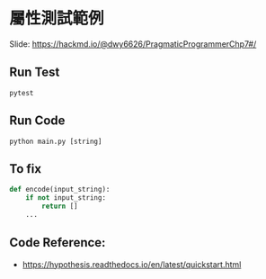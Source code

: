 屬性測試範例
===

Slide: https://hackmd.io/@dwy6626/PragmaticProgrammerChp7#/

## Run Test

```
pytest
```

## Run Code

```
python main.py [string]
```

## To fix

```python
def encode(input_string):
    if not input_string:
        return []
    ...
```

## Code Reference:
- https://hypothesis.readthedocs.io/en/latest/quickstart.html
